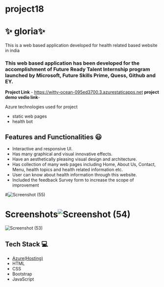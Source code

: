 # project18

# ✨  gloria✨

This is a web based application developed for health related  based website in india

### This web based  application has been developed for the accomplishment of Future Ready Talent Internship program launched by Microsoft, Future Skills Prime, Quess, Github and EY.


**Project Link** -   https://witty-ocean-095ed3700.3.azurestaticapps.net
**project demo vedio link**-

Azure technologies used for project
*  static web pages
*  health bot


## Features and Functionalities 😃

- Interactive and responsive UI.
- Has many graphical and visual innovative effects.
- Have an aesthetically pleasing visual design and architecture.
- Has collection of many web pages including Home, About Us, Contact, Menu, health topics and health related information etc.
- User can know about health information through this website.
- Included the feedback Survey form to increase the scope of improvement 

#![Screenshot (55)](https://github.com/20A31A0567/project18/assets/110026596/6c3c82e7-5fea-4376-99ec-c2a38dfd8c2e)
# Screenshots![Screenshot (54)](https://github.com/20A31A0567/project18/assets/110026596/72a2d66b-6f19-4f53-8c4b-4b63469f0e8e)


![Screenshot (53)](https://github.com/20A31A0567/project18/assets/110026596/f498d200-8b1c-498b-a205-14233b50c1a7)



## Tech Stack 💻

- [Azure(Hosting)](https://azure.microsoft.com/en-in/features/azure-portal/)
- HTML
- CSS
- Bootstrap
- JavaScript
